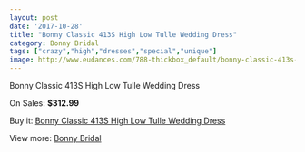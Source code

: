 ```yaml
---
layout: post
date: '2017-10-28'
title: "Bonny Classic 413S High Low Tulle Wedding Dress"
category: Bonny Bridal
tags: ["crazy","high","dresses","special","unique"]
image: http://www.eudances.com/788-thickbox_default/bonny-classic-413s-high-low-tulle-wedding-dress.jpg
---
```

Bonny Classic 413S High Low Tulle Wedding Dress

On Sales: **$312.99**
<a href="https://www.eudances.com/en/bonny-bridal/264-bonny-classic-413s-high-low-tulle-wedding-dress.html"><amp-img layout="responsive" width="600" height="600" src="//www.eudances.com/788-thickbox_default/bonny-classic-413s-high-low-tulle-wedding-dress.jpg" alt="Bonny Classic 413S High Low Tulle Wedding Dress 0" /></a>
<a href="https://www.eudances.com/en/bonny-bridal/264-bonny-classic-413s-high-low-tulle-wedding-dress.html"><amp-img layout="responsive" width="600" height="600" src="//www.eudances.com/789-thickbox_default/bonny-classic-413s-high-low-tulle-wedding-dress.jpg" alt="Bonny Classic 413S High Low Tulle Wedding Dress 1" /></a>

Buy it: [Bonny Classic 413S High Low Tulle Wedding Dress](https://www.eudances.com/en/bonny-bridal/264-bonny-classic-413s-high-low-tulle-wedding-dress.html "Bonny Classic 413S High Low Tulle Wedding Dress")

View more: [Bonny Bridal](https://www.eudances.com/en/3-bonny-bridal "Bonny Bridal")